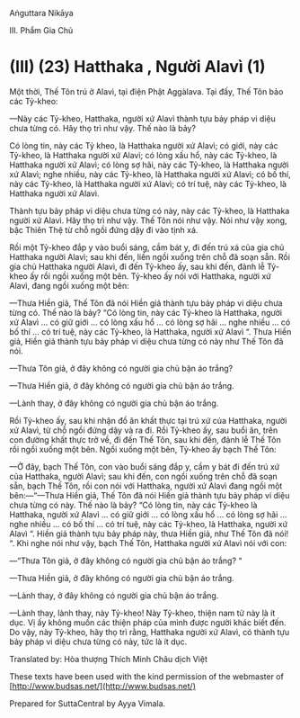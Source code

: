 Aṅguttara Nikāya

III. Phẩm Gia Chủ

# (III) (23) Hatthaka , Người Alavì (1)

Một thời, Thế Tôn trú ở Alavì, tại điện Phật Aggàlava. Tại đấy, Thế Tôn bảo các Tỷ-kheo:

—Này các Tỷ-kheo, Hatthaka, người xứ Alavì thành tựu bảy pháp vi diệu chưa từng có. Hãy thọ trì như vậy. Thế nào là bảy?

Có lòng tin, này các Tỷ kheo, là Hatthaka người xứ Alavì; có giới, này các Tỷ-kheo, là Hatthaka người xứ Alavì; có lòng xấu hổ, này các Tỷ-kheo, là Hatthaka người xứ Alavì; có lòng sợ hãi, này các Tỷ-kheo, là Hatthaka người xứ Alavì; nghe nhiều, này các Tỷ-kheo, là Hatthaka người xứ Alavì; có bố thí, này các Tỷ-kheo, là Hatthaka người xứ Alavì; có trí tuệ, này các Tỷ-kheo, là Hatthaka người xứ Alavì.

Thành tựu bảy pháp vi diệu chưa từng có này, này các Tỷ-kheo, là Hatthaka người xứ Alavì. Hãy thọ trì như vậy. Thế Tôn nói như vậy. Nói như vậy xong, bậc Thiên Thệ từ chỗ ngồi đứng dậy đi vào tịnh xá.

Rồi một Tỷ-kheo đắp y vào buổi sáng, cầm bát y, đi đến trú xá của gia chủ Hatthaka người Alavì; sau khi đến, liền ngồi xuống trên chỗ đã soạn sẵn. Rồi gia chủ Hatthaka người Alavì, đi đến Tỷ-kheo ấy, sau khi đến, đảnh lễ Tỷ-kheo ấy rồi ngồi xuống một bên. Tỷ-kheo ấy nói với Hatthaka, người xứ Alavì, đang ngồi xuống một bên:

—Thưa Hiền giả, Thế Tôn đã nói Hiền giả thành tựu bảy pháp vi diệu chưa từng có. Thế nào là bảy? “Có lòng tin, này các Tỷ-kheo là Hatthaka, người xứ Alavì ... có giữ giới ... có lòng xấu hổ ... có lòng sợ hãi ... nghe nhiều ... có bố thí ... có trí tuệ, này các Tỷ-kheo, là Hatthaka, người xứ Alavì “. Thưa Hiền giả, Hiền giả thành tựu bảy pháp vi diệu chưa từng có này như Thế Tôn đã nói.

—Thưa Tôn giả, ở đây không có người gia chủ bận áo trắng?

—Thưa Hiền giả, ở đây không có người gia chủ bận áo trắng.

—Lành thay, ở đây không có người gia chủ bận áo trắng.

Rồi Tỷ-kheo ấy, sau khi nhận đồ ăn khất thực tại trú xứ của Hatthaka, người xứ Alavì, từ chỗ ngồi đứng dậy và ra đi. Rồi Tỷ-kheo ấy, sau buổi ăn, trên con đường khất thực trở về, đi đến Thế Tôn, sau khi đến, đảnh lễ Thế Tôn rồi ngồi xuống một bên. Ngồi xuống một bên, Tỷ-kheo ấy bạch Thế Tôn:

—Ở đây, bạch Thế Tôn, con vào buổi sáng đắp y, cầm y bát đi đến trú xứ của Hatthaka, người Alavì; sau khi đến, con ngồi xuống trên chỗ đã soạn sẵn, bạch Thế Tôn, rồi con nói với Hatthaka, người xứ Alavì đang ngồi một bên:—“—Thưa Hiền giả, Thế Tôn đã nói Hiền giả thành tựu bảy pháp vi diệu chưa từng có này. Thế nào là bảy? “Có lòng tin, này các Tỷ-kheo là Hatthaka, người xứ Alavì ... có giữ giới ... có lòng xấu hổ ... có lòng sợ hãi ... nghe nhiều ... có bố thí ... có trí tuệ, này các Tỷ-kheo, là Hatthaka, người xứ Alavì “. Hiền giả thành tựu bảy pháp này, thưa Hiền giả, như Thế Tôn đã nói! “. Khi nghe nói như vậy, bạch Thế Tôn, Hatthaka người xứ Alavì nói với con:

—“Thưa Tôn giả, ở đây không có người gia chủ bận áo trắng? “

—Thưa Hiền giả, ở đây không có người gia chủ bận áo trắng.

—Lành thay, ở đây không có người gia chủ bận áo trắng.

—Lành thay, lành thay, này Tỷ-kheo! Này Tỷ-kheo, thiện nam tử này là ít dục. Vị ấy không muốn các thiện pháp của mình được người khác biết đến. Do vậy, này Tỷ-kheo, hãy thọ trì rằng, Hatthaka người xứ Alavì, có thành tựu bảy pháp vi diệu chưa từng có này, tức là ít dục.

Translated by: Hòa thượng Thích Minh Châu dịch Việt

These texts have been used with the kind permission of the webmaster of [http://www.budsas.net/](http://www.budsas.net/)

Prepared for SuttaCentral by Ayya Vimala.